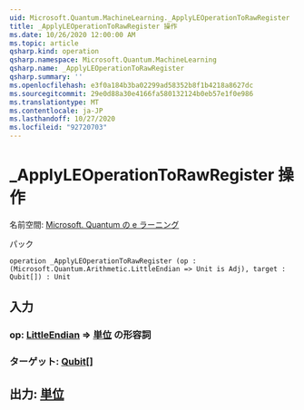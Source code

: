 ```yaml
---
uid: Microsoft.Quantum.MachineLearning._ApplyLEOperationToRawRegister
title: _ApplyLEOperationToRawRegister 操作
ms.date: 10/26/2020 12:00:00 AM
ms.topic: article
qsharp.kind: operation
qsharp.namespace: Microsoft.Quantum.MachineLearning
qsharp.name: _ApplyLEOperationToRawRegister
qsharp.summary: ''
ms.openlocfilehash: e3f0a184b3ba02299ad58352b8f1b4218a8627dc
ms.sourcegitcommit: 29e0d88a30e4166fa580132124b0eb57e1f0e986
ms.translationtype: MT
ms.contentlocale: ja-JP
ms.lasthandoff: 10/27/2020
ms.locfileid: "92720703"
---
```

# <a name="_applyleoperationtorawregister-operation"></a>_ApplyLEOperationToRawRegister 操作

名前空間: [Microsoft. Quantum の e ラーニング](xref:Microsoft.Quantum.MachineLearning)

パック [](https://nuget.org/packages/)




```qsharp
operation _ApplyLEOperationToRawRegister (op : (Microsoft.Quantum.Arithmetic.LittleEndian => Unit is Adj), target : Qubit[]) : Unit
```


## <a name="input"></a>入力

### <a name="op--littleendian--unit-adj"></a>op: [LittleEndian](xref:Microsoft.Quantum.Arithmetic.LittleEndian) => [単位](xref:microsoft.quantum.lang-ref.unit) の形容詞




### <a name="target--qubit"></a>ターゲット: [Qubit](xref:microsoft.quantum.lang-ref.qubit)[]





## <a name="output--unit"></a>出力: [単位](xref:microsoft.quantum.lang-ref.unit)

